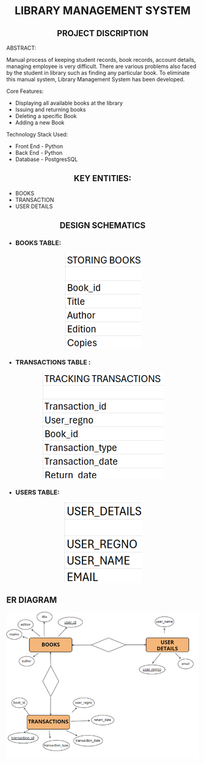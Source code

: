 <div align="center">
  <h1>LIBRARY MANAGEMENT SYSTEM</h1>
</div>

<div align="center">
  <h2>PROJECT DISCRIPTION</h2>
</div>
  <p>  ABSTRACT:

Manual process of keeping student records, book records, account details, managing employee is very difficult. There are various problems also faced by the student in library such as finding any particular book. To eliminate this manual system, Library Management System has been developed.

Core Features:
- Displaying all available books at the library
- Issuing and returning books
- Deleting a specific Book
- Adding a new Book

Technology Stack Used:
- Front End - Python
- Back End - Python
- Database - PostgresSQL </p>
</div>

<div align="center">
  <h2>KEY ENTITIES:</h2>
</div>

   * BOOKS  
   * TRANSACTION
   * USER DETAILS
<div align="center">
  <h2>DESIGN SCHEMATICS</h2>
  
</div>
<div align="center">
</div>

* ### BOOKS TABLE:
<div align="center">
<img src="Design Schematics/STORING BOOKS.png" alt="User Schema Design">
</div>

* ### TRANSACTIONS TABLE :
<div align="center">
<img src="Design Schematics/TRACKING TRANSACTIONS.png" alt="Photos Schema Design">
</div>

* ### USERS TABLE:
<div align="center">
    <img src="Design Schematics/USER_DETAILS.png" alt="Comments Schema Design">
</div>




<h2>ER DIAGRAM</h2>
<div align="center">
    <img src="ER DIAGRAM/ER DIAGRAM.png" alt="Comments Schema Design">
</div>
